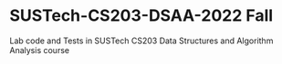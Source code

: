 # SUSTech-CS203-DSAA-2022 Fall
Lab code and Tests in SUSTech CS203 Data Structures and Algorithm Analysis course
